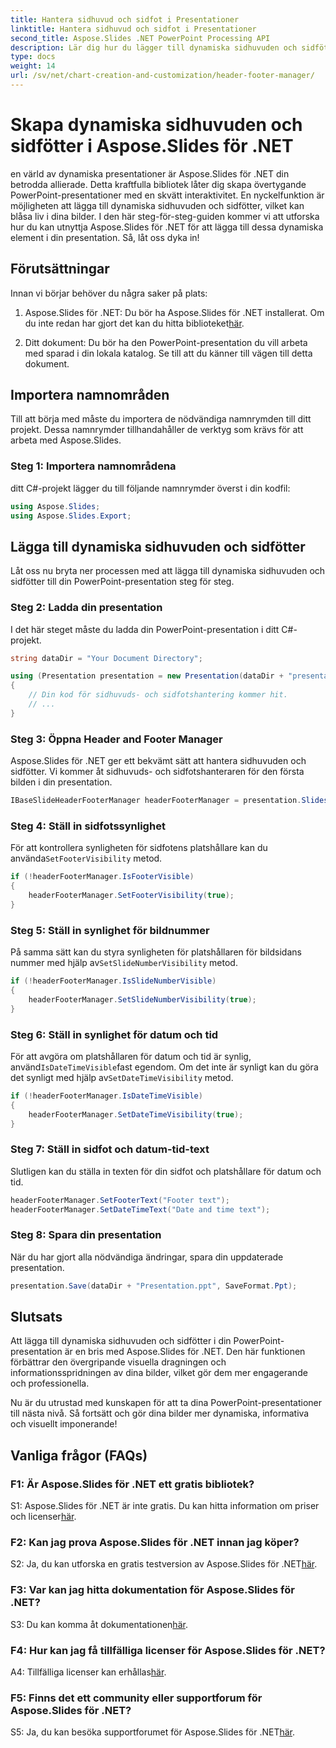 ```yaml
---
title: Hantera sidhuvud och sidfot i Presentationer
linktitle: Hantera sidhuvud och sidfot i Presentationer
second_title: Aspose.Slides .NET PowerPoint Processing API
description: Lär dig hur du lägger till dynamiska sidhuvuden och sidfötter i PowerPoint-presentationer med Aspose.Slides för .NET.
type: docs
weight: 14
url: /sv/net/chart-creation-and-customization/header-footer-manager/
---
```


# Skapa dynamiska sidhuvuden och sidfötter i Aspose.Slides för .NET

en värld av dynamiska presentationer är Aspose.Slides för .NET din betrodda allierade. Detta kraftfulla bibliotek låter dig skapa övertygande PowerPoint-presentationer med en skvätt interaktivitet. En nyckelfunktion är möjligheten att lägga till dynamiska sidhuvuden och sidfötter, vilket kan blåsa liv i dina bilder. I den här steg-för-steg-guiden kommer vi att utforska hur du kan utnyttja Aspose.Slides för .NET för att lägga till dessa dynamiska element i din presentation. Så, låt oss dyka in!

## Förutsättningar

Innan vi börjar behöver du några saker på plats:

1.  Aspose.Slides för .NET: Du bör ha Aspose.Slides för .NET installerat. Om du inte redan har gjort det kan du hitta biblioteket[här](https://releases.aspose.com/slides/net/).

2. Ditt dokument: Du bör ha den PowerPoint-presentation du vill arbeta med sparad i din lokala katalog. Se till att du känner till vägen till detta dokument.

## Importera namnområden

Till att börja med måste du importera de nödvändiga namnrymden till ditt projekt. Dessa namnrymder tillhandahåller de verktyg som krävs för att arbeta med Aspose.Slides.

### Steg 1: Importera namnområdena

ditt C#-projekt lägger du till följande namnrymder överst i din kodfil:

```csharp
using Aspose.Slides;
using Aspose.Slides.Export;
```

## Lägga till dynamiska sidhuvuden och sidfötter

Låt oss nu bryta ner processen med att lägga till dynamiska sidhuvuden och sidfötter till din PowerPoint-presentation steg för steg.

### Steg 2: Ladda din presentation

I det här steget måste du ladda din PowerPoint-presentation i ditt C#-projekt.

```csharp
string dataDir = "Your Document Directory";

using (Presentation presentation = new Presentation(dataDir + "presentation.ppt"))
{
    // Din kod för sidhuvuds- och sidfotshantering kommer hit.
    // ...
}
```

### Steg 3: Öppna Header and Footer Manager

Aspose.Slides för .NET ger ett bekvämt sätt att hantera sidhuvuden och sidfötter. Vi kommer åt sidhuvuds- och sidfotshanteraren för den första bilden i din presentation.

```csharp
IBaseSlideHeaderFooterManager headerFooterManager = presentation.Slides[0].HeaderFooterManager;
```

### Steg 4: Ställ in sidfotssynlighet

 För att kontrollera synligheten för sidfotens platshållare kan du använda`SetFooterVisibility` metod.

```csharp
if (!headerFooterManager.IsFooterVisible)
{
    headerFooterManager.SetFooterVisibility(true);
}
```

### Steg 5: Ställ in synlighet för bildnummer

 På samma sätt kan du styra synligheten för platshållaren för bildsidans nummer med hjälp av`SetSlideNumberVisibility` metod.

```csharp
if (!headerFooterManager.IsSlideNumberVisible)
{
    headerFooterManager.SetSlideNumberVisibility(true);
}
```

### Steg 6: Ställ in synlighet för datum och tid

 För att avgöra om platshållaren för datum och tid är synlig, använd`IsDateTimeVisible`fast egendom. Om det inte är synligt kan du göra det synligt med hjälp av`SetDateTimeVisibility` metod.

```csharp
if (!headerFooterManager.IsDateTimeVisible)
{
    headerFooterManager.SetDateTimeVisibility(true);
}
```

### Steg 7: Ställ in sidfot och datum-tid-text

Slutligen kan du ställa in texten för din sidfot och platshållare för datum och tid.

```csharp
headerFooterManager.SetFooterText("Footer text");
headerFooterManager.SetDateTimeText("Date and time text");
```

### Steg 8: Spara din presentation

När du har gjort alla nödvändiga ändringar, spara din uppdaterade presentation.

```csharp
presentation.Save(dataDir + "Presentation.ppt", SaveFormat.Ppt);
```

## Slutsats

Att lägga till dynamiska sidhuvuden och sidfötter i din PowerPoint-presentation är en bris med Aspose.Slides för .NET. Den här funktionen förbättrar den övergripande visuella dragningen och informationsspridningen av dina bilder, vilket gör dem mer engagerande och professionella.

Nu är du utrustad med kunskapen för att ta dina PowerPoint-presentationer till nästa nivå. Så fortsätt och gör dina bilder mer dynamiska, informativa och visuellt imponerande!

## Vanliga frågor (FAQs)

### F1: Är Aspose.Slides för .NET ett gratis bibliotek?
 S1: Aspose.Slides för .NET är inte gratis. Du kan hitta information om priser och licenser[här](https://purchase.aspose.com/buy).

### F2: Kan jag prova Aspose.Slides för .NET innan jag köper?
S2: Ja, du kan utforska en gratis testversion av Aspose.Slides för .NET[här](https://releases.aspose.com/).

### F3: Var kan jag hitta dokumentation för Aspose.Slides för .NET?
 S3: Du kan komma åt dokumentationen[här](https://reference.aspose.com/slides/net/).

### F4: Hur kan jag få tillfälliga licenser för Aspose.Slides för .NET?
 A4: Tillfälliga licenser kan erhållas[här](https://purchase.aspose.com/temporary-license/).

### F5: Finns det ett community eller supportforum för Aspose.Slides för .NET?
 S5: Ja, du kan besöka supportforumet för Aspose.Slides för .NET[här](https://forum.aspose.com/).